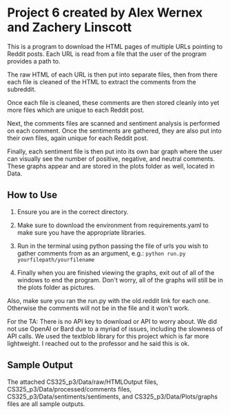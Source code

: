 # Project 6 created by Alex Wernex and Zachery Linscott
This is a program to download the HTML pages of multiple URLs pointing to Reddit posts.
Each URL is read from a file that the user of the program provides a path to.

The raw HTML of each URL is then put into separate files, then from there each file
is cleaned of the HTML to extract the comments from the subreddit.

Once each file is cleaned, these comments are then stored cleanly into yet more files 
which are unique to each Reddit post.

Next, the comments files are scanned and sentiment analysis is performed on each comment.
Once the sentiments are gathered, they are also put into their own files, again unique for each
Reddit post.

Finally, each sentiment file is then put into its own bar graph where the user can visually see
the number of positive, negative, and neutral comments. These graphs appear and are stored in 
the plots folder as well, located in Data.

## How to Use

1. Ensure you are in the correct directory.

2. Make sure to download the environment from requirements.yaml to make sure you have the appropriate libraries.

3. Run in the terminal using python passing the file of urls you wish to gather comments from as an argument, e.g.: `python run.py yourfilepath/yourfilename`
5. Finally when you are finished viewing the graphs, exit out of all of the windows to end the program.
Don't worry, all of the graphs will still be in the plots folder as pictures. 

Also, make sure you ran the run.py with the old.reddit link for each one. Otherwise the comments will not be in the file and it won't work.

For the TA: There is no API key to download or API to worry about. We did not use OpenAI or Bard due to a myriad of issues,
including the slowness of API calls. We used the textblob library for this project which is far more lightweight.
I reached out to the professor and he said this is ok.

## Sample Output

The attached CS325_p3/Data/raw/HTMLOutput files, CS325_p3/Data/processed/comments files, CS325_p3/Data/sentiments/sentiments, and CS325_p3/Data/Plots/graphs files 
are all sample outputs.
